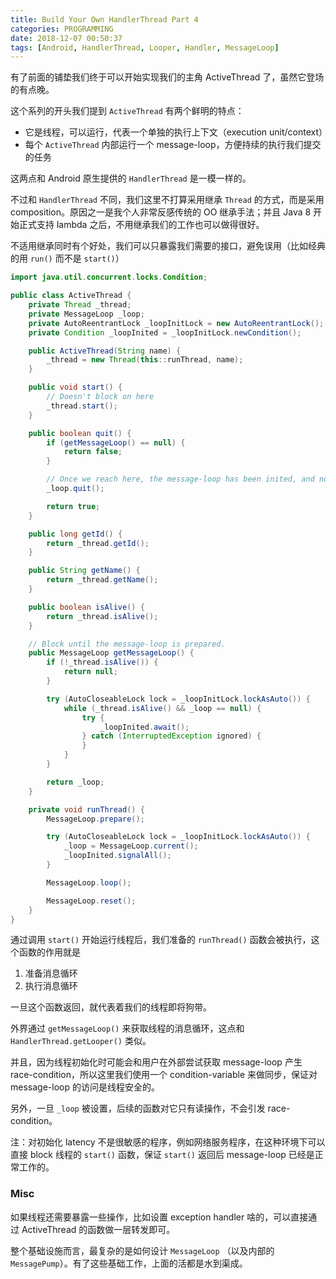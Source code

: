 ```yaml
---
title: Build Your Own HandlerThread Part 4
categories: PROGRAMMING
date: 2018-12-07 00:50:37
tags: [Android, HandlerThread, Looper, Handler, MessageLoop]
---
```

有了前面的铺垫我们终于可以开始实现我们的主角 ActiveThread 了，虽然它登场的有点晚。

这个系列的开头我们提到 `ActiveThread` 有两个鲜明的特点：

- 它是线程，可以运行，代表一个单独的执行上下文（execution unit/context）
- 每个 `ActiveThread` 内部运行一个 message-loop，方便持续的执行我们提交的任务

这两点和 Android 原生提供的 `HandlerThread` 是一模一样的。

不过和 `HandlerThread` 不同，我们这里不打算采用继承 `Thread` 的方式，而是采用 composition。原因之一是我个人非常反感传统的 OO 继承手法；并且 Java 8 开始正式支持 lambda 之后，不用继承我们的工作也可以做得很好。

不适用继承同时有个好处，我们可以只暴露我们需要的接口，避免误用（比如经典的用 `run()` 而不是 `start()`）
<!-- more -->
```java
import java.util.concurrent.locks.Condition;

public class ActiveThread {
    private Thread _thread;
    private MessageLoop _loop;
    private AutoReentrantLock _loopInitLock = new AutoReentrantLock();
    private Condition _loopInited = _loopInitLock.newCondition();

    public ActiveThread(String name) {
        _thread = new Thread(this::runThread, name);
    }

    public void start() {
        // Doesn't block on here
        _thread.start();
    }

    public boolean quit() {
        if (getMessageLoop() == null) {
            return false;
        }

        // Once we reach here, the message-loop has been inited, and no lock needed.
        _loop.quit();

        return true;
    }

    public long getId() {
        return _thread.getId();
    }

    public String getName() {
        return _thread.getName();
    }

    public boolean isAlive() {
        return _thread.isAlive();
    }

    // Block until the message-loop is prepared.
    public MessageLoop getMessageLoop() {
        if (!_thread.isAlive()) {
            return null;
        }

        try (AutoCloseableLock lock = _loopInitLock.lockAsAuto()) {
            while (_thread.isAlive() && _loop == null) {
                try {
                    _loopInited.await();
                } catch (InterruptedException ignored) {
                }
            }
        }

        return _loop;
    }

    private void runThread() {
        MessageLoop.prepare();

        try (AutoCloseableLock lock = _loopInitLock.lockAsAuto()) {
            _loop = MessageLoop.current();
            _loopInited.signalAll();
        }

        MessageLoop.loop();

        MessageLoop.reset();
    }
}
```

通过调用 `start()` 开始运行线程后，我们准备的 `runThread()` 函数会被执行，这个函数的作用就是

1. 准备消息循环
2. 执行消息循环

一旦这个函数返回，就代表着我们的线程即将狗带。

外界通过 `getMessageLoop()` 来获取线程的消息循环，这点和 `HandlerThread.getLooper()` 类似。

并且，因为线程初始化时可能会和用户在外部尝试获取 message-loop 产生 race-condition，所以这里我们使用一个 condition-variable 来做同步，保证对 message-loop 的访问是线程安全的。

另外，一旦 `_loop` 被设置，后续的函数对它只有读操作，不会引发 race-condition。

注：对初始化 latency 不是很敏感的程序，例如网络服务程序，在这种环境下可以直接 block 线程的 `start()` 函数，保证 `start()` 返回后 message-loop 已经是正常工作的。

### Misc

如果线程还需要暴露一些操作，比如设置 exception handler 啥的，可以直接通过 ActiveThread 的函数做一层转发即可。

整个基础设施而言，最复杂的是如何设计 `MessageLoop` （以及内部的 `MessagePump`）。有了这些基础工作，上面的活都是水到渠成。
